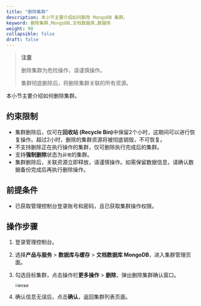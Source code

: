 ```yaml
---
title: "删除集群"
description: 本小节主要介绍如何删除 MongoDB 集群。 
keyword: 删除集群,MongoDB,文档数据库,数据库
weight: 90
collapsible: false
draft: false
---
```




> **注意**
> 
> 删除集群为危险操作，请谨慎操作。
> 
> 集群彻底删除后，将删除集群关联的所有资源。

本小节主要介绍如何删除集群。

## 约束限制

- 集群删除后，仅可在<b>回收站 (Recycle Bin)</b>中保留2个小时，这期间可以进行恢复操作。超过2小时，删除的集群资源将被彻底销毁，不可恢复。
- 不支持删除正在执行操作的集群，仅可删除执行完成后的集群。
- 支持**强制删除**状态为`异常`的集群。
- 集群删除后，关联资源立即释放，请谨慎操作。如需保留数据信息，请确认数据备份完成后再执行删除操作。

## 前提条件

- 已获取管理控制台登录账号和密码，且已获取集群操作权限。

## 操作步骤

1. 登录管理控制台。
2. 选择**产品与服务** > **数据库与缓存** > **文档数据库 MongoDB**，进入集群管理页面。
3. 勾选目标集群，点击操作栏**更多操作** > **删除**，弹出删除集群确认窗口。

   <img src="../../../_images/delete_cluster.png" alt="删除集群" style="zoom:50%;" />

4. 确认信息无误后，点击**确认**，返回集群列表页面。
